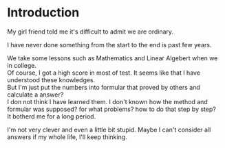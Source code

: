 # Introduction
My girl friend told me it's difficult to admit we are ordinary.

I have never done something from the start to the end is past few years. 

We take some lessons such as Mathematics and Linear Algebert when we in college. \
Of course, I got a high score in most of test. It seems like that I have understood these knowledges. \
But I'm just put the numbers into formular that proved by others and calculate a answer? \
I don not think I have learned them. I don't known how the method and formular was supposed? for what problems? how to do that step by step? \
It botherd me for a long period.

I'm not very clever and even a little bit stupid. Maybe I can't consider all answers if my whole life, I'll keep thinking.



